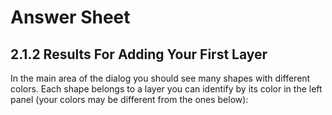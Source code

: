 # Answer Sheet
## 2.1.2 Results For Adding Your First Layer
In the main area of the dialog you should see many shapes with different colors. Each shape belongs to a layer you can identify by its color in the left panel (your colors may be different from the ones below):
